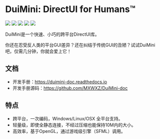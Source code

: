 # DuiMini: DirectUI for Humans™

![](https://img.shields.io/badge/Status-dev-lightgrey.svg) ![](https://readthedocs.org/projects/duimini-doc/badge/?version=latest) ![](https://img.shields.io/badge/License-MIT-red.svg) ![](https://img.shields.io/badge/Language-C%2B%2B-yellow.svg) ![](https://img.shields.io/badge/Version-0.1.0-blue.svg)

DuiMini是一个快速、小巧的跨平台DirectUI库。

你还在忍受反人类的平台GUI差异？还在纠结于传统GUI的丑陋？试试DuiMini吧，仅需几分钟，你就会爱上它！

## 文档
- 开发手册：https://duimini-doc.readthedocs.io
- 开发手册源码：https://github.com/MXWXZ/DuiMini-doc

## 特点
- 跨平台，一次编码，Windows/Linux/OSX 全平台支持。
- 轻量级，即使全静态连接，不经过压缩也能保持10M内的大小。
- 高效率，基于OpenGL，通过游戏级引擎（SFML）调用。